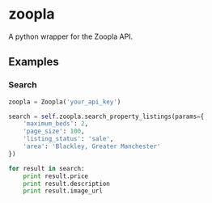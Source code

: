 # zoopla
A python wrapper for the Zoopla API.

## Examples

### Search
```python
zoopla = Zoopla('your_api_key')

search = self.zoopla.search_property_listings(params={
    'maximum_beds': 2,
    'page_size': 100,
    'listing_status': 'sale',
    'area': 'Blackley, Greater Manchester'
})

for result in search:
    print result.price
    print result.description
    print result.image_url
  
```
